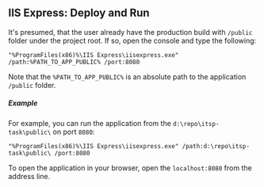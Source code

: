 ## IIS Express: Deploy and Run ##

It's presumed, that the user already have the production build with `/public` folder under the project root.
If so, open the console and type the following:

```batchfile
"%ProgramFiles(x86)%\IIS Express\iisexpress.exe" /path:%PATH_TO_APP_PUBLIC% /port:8080
```

Note that the ``%PATH_TO_APP_PUBLIC%`` is an absolute path to the application `/public` folder.

##### Example #####

For example, you can run the application from the `d:\repo\itsp-task\public\` on port `8080`:

```batchfile
"%ProgramFiles(x86)%\IIS Express\iisexpress.exe" /path:d:\repo\itsp-task\public\ /port:8080
```

To open the application in your browser, open the `localhost:8080` from the address line.
